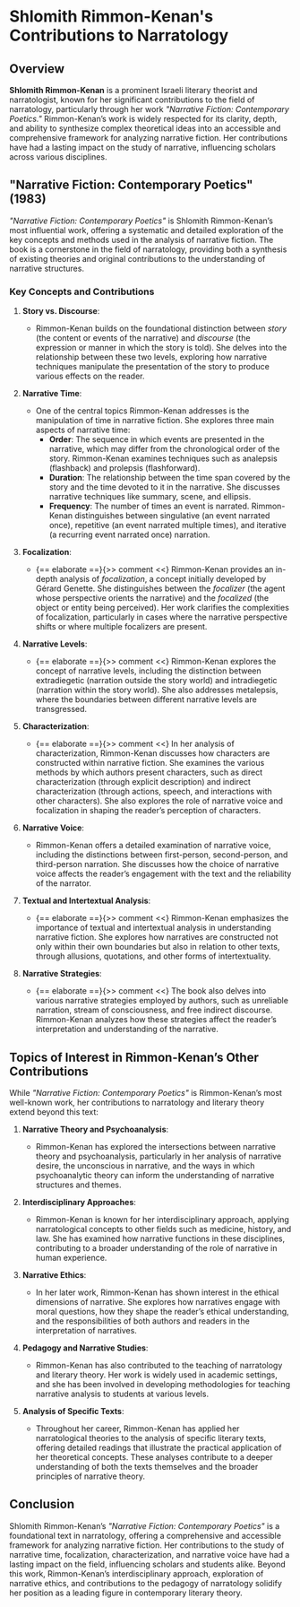 # Shlomith Rimmon-Kenan's Contributions to Narratology

## Overview

**Shlomith Rimmon-Kenan** is a prominent Israeli literary theorist and narratologist, known for her significant contributions to the field of narratology, particularly through her work *"Narrative Fiction: Contemporary Poetics."* Rimmon-Kenan’s work is widely respected for its clarity, depth, and ability to synthesize complex theoretical ideas into an accessible and comprehensive framework for analyzing narrative fiction. Her contributions have had a lasting impact on the study of narrative, influencing scholars across various disciplines.

## "Narrative Fiction: Contemporary Poetics" (1983)

*"Narrative Fiction: Contemporary Poetics"* is Shlomith Rimmon-Kenan’s most influential work, offering a systematic and detailed exploration of the key concepts and methods used in the analysis of narrative fiction. The book is a cornerstone in the field of narratology, providing both a synthesis of existing theories and original contributions to the understanding of narrative structures.

### Key Concepts and Contributions

1. **Story vs. Discourse**:
   - Rimmon-Kenan builds on the foundational distinction between *story* (the content or events of the narrative) and *discourse* (the expression or manner in which the story is told). She delves into the relationship between these two levels, exploring how narrative techniques manipulate the presentation of the story to produce various effects on the reader.

2. **Narrative Time**:
   - One of the central topics Rimmon-Kenan addresses is the manipulation of time in narrative fiction. She explores three main aspects of narrative time:
     - **Order**: The sequence in which events are presented in the narrative, which may differ from the chronological order of the story. Rimmon-Kenan examines techniques such as analepsis (flashback) and prolepsis (flashforward).
     - **Duration**: The relationship between the time span covered by the story and the time devoted to it in the narrative. She discusses narrative techniques like summary, scene, and ellipsis.
     - **Frequency**: The number of times an event is narrated. Rimmon-Kenan distinguishes between singulative (an event narrated once), repetitive (an event narrated multiple times), and iterative (a recurring event narrated once) narration.

3. **Focalization**:
   - {== elaborate ==}{>> comment <<}  Rimmon-Kenan provides an in-depth analysis of *focalization*, a concept initially developed by Gérard Genette. She distinguishes between the *focalizer* (the agent whose perspective orients the narrative) and the *focalized* (the object or entity being perceived). Her work clarifies the complexities of focalization, particularly in cases where the narrative perspective shifts or where multiple focalizers are present.

4. **Narrative Levels**:
   - {== elaborate ==}{>> comment <<} Rimmon-Kenan explores the concept of narrative levels, including the distinction between extradiegetic (narration outside the story world) and intradiegetic (narration within the story world). She also addresses metalepsis, where the boundaries between different narrative levels are transgressed.

5. **Characterization**:
   - {== elaborate ==}{>> comment <<} In her analysis of characterization, Rimmon-Kenan discusses how characters are constructed within narrative fiction. She examines the various methods by which authors present characters, such as direct characterization (through explicit description) and indirect characterization (through actions, speech, and interactions with other characters). She also explores the role of narrative voice and focalization in shaping the reader’s perception of characters.

6. **Narrative Voice**:
   - Rimmon-Kenan offers a detailed examination of narrative voice, including the distinctions between first-person, second-person, and third-person narration. She discusses how the choice of narrative voice affects the reader’s engagement with the text and the reliability of the narrator.

7. **Textual and Intertextual Analysis**:
   - {== elaborate ==}{>> comment <<} Rimmon-Kenan emphasizes the importance of textual and intertextual analysis in understanding narrative fiction. She explores how narratives are constructed not only within their own boundaries but also in relation to other texts, through allusions, quotations, and other forms of intertextuality.

8. **Narrative Strategies**:
   - {== elaborate ==}{>> comment <<} The book also delves into various narrative strategies employed by authors, such as unreliable narration, stream of consciousness, and free indirect discourse. Rimmon-Kenan analyzes how these strategies affect the reader’s interpretation and understanding of the narrative.

## Topics of Interest in Rimmon-Kenan’s Other Contributions

While *"Narrative Fiction: Contemporary Poetics"* is Rimmon-Kenan’s most well-known work, her contributions to narratology and literary theory extend beyond this text:

1. **Narrative Theory and Psychoanalysis**:
   - Rimmon-Kenan has explored the intersections between narrative theory and psychoanalysis, particularly in her analysis of narrative desire, the unconscious in narrative, and the ways in which psychoanalytic theory can inform the understanding of narrative structures and themes.

2. **Interdisciplinary Approaches**:
   - Rimmon-Kenan is known for her interdisciplinary approach, applying narratological concepts to other fields such as medicine, history, and law. She has examined how narrative functions in these disciplines, contributing to a broader understanding of the role of narrative in human experience.

3. **Narrative Ethics**:
   - In her later work, Rimmon-Kenan has shown interest in the ethical dimensions of narrative. She explores how narratives engage with moral questions, how they shape the reader’s ethical understanding, and the responsibilities of both authors and readers in the interpretation of narratives.

4. **Pedagogy and Narrative Studies**:
   - Rimmon-Kenan has also contributed to the teaching of narratology and literary theory. Her work is widely used in academic settings, and she has been involved in developing methodologies for teaching narrative analysis to students at various levels.

5. **Analysis of Specific Texts**:
   - Throughout her career, Rimmon-Kenan has applied her narratological theories to the analysis of specific literary texts, offering detailed readings that illustrate the practical application of her theoretical concepts. These analyses contribute to a deeper understanding of both the texts themselves and the broader principles of narrative theory.

## Conclusion

Shlomith Rimmon-Kenan’s *"Narrative Fiction: Contemporary Poetics"* is a foundational text in narratology, offering a comprehensive and accessible framework for analyzing narrative fiction. Her contributions to the study of narrative time, focalization, characterization, and narrative voice have had a lasting impact on the field, influencing scholars and students alike. Beyond this work, Rimmon-Kenan’s interdisciplinary approach, exploration of narrative ethics, and contributions to the pedagogy of narratology solidify her position as a leading figure in contemporary literary theory.
